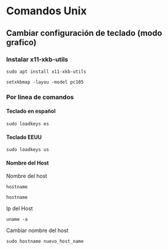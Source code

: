 # Comandos Unix

## Cambiar configuración de teclado (modo grafico)

### Instalar x11-xkb-utils

``` shell
sudo apt install x11-xkb-utils
```

``` shell
setxkbmap -layou -model pc105
```

### Por linea de comandos

#### Teclado en español

``` shell
sudo loadkeys es
```

#### Teclado EEUU

``` shell
sudo loadkeys us
```

#### Nombre del Host

Nombre del host

``` shell
hostname
```

``` shell
hostname
```

Ip del Host

``` shell
uname -a
```

Cambiar nombre del host

``` shell
sudo hostname nuevo_host_name
```

